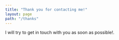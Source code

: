 ```yaml
---
title: "Thank you for contacting me!"
layout: page
path: "/thanks"
---
```


I will try to get in touch with you as soon as possible!.
